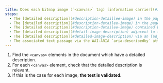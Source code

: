 ```yaml
---
title: Does each bitmap image (`<canvas>` tag) [information carrier](#image-conveying-information), having a [detailed description](#detailed-image-description), check These conditions ?
steps:
  - The [detailed description](#description-detaillee-image) in the page and indicated by the [text alternative](#alternative-textual-image) is relevant.
  - The [detailed description](#description-detailee-image) in the page and indicated by the text contained between `<canvas>` and `</canvas>` is relevant.
  - The [detailed description](#description-detailee-image) contained between `<canvas>` and `</canvas>` is relevant.
  - The [detailed description](#detail-image-description) adjacent to the bitmap image is relevant.
  - The [detailed description](#detailed-image-description) via an [adjacent link or button](#adjacent-link-or-button) is relevant.
  - The associated text passage via the WAI-ARIA `aria-describedby` attribute is relevant.
---
```


1. Find the `<canvas>` elements in the document which have a detailed description.
2. For each `<canvas>` element, check that the detailed description is relevant.
3. If this is the case for each image, **the test is validated**.

